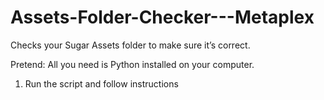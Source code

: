 # Assets-Folder-Checker---Metaplex
Checks your Sugar Assets folder to make sure it’s correct. 


Pretend:
All you need is Python installed on your computer. 


1. Run the script and follow instructions 

